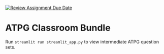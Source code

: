 [![Review Assignment Due Date](https://classroom.github.com/assets/deadline-readme-button-22041afd0340ce965d47ae6ef1cefeee28c7c493a6346c4f15d667ab976d596c.svg)](https://classroom.github.com/a/_MBs94uI)
# ATPG Classroom Bundle

Run `streamlit run streamlit_app.py` to view intermediate ATPG question sets.
